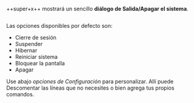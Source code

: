 
++super+x++  mostrará un sencillo **diálogo de Salida/Apagar el sistema**.

<div class="gal1">
    <a href="../../img/logout-dialog.jpg" title="Mabox Logout Dialog"><img src="../../img/logout-dialog.jpg" alt="" /></a>
</div>



Las opciones disponibles por defecto son:

- Cierre de sesión
- Suspender
- Hibernar
- Reiniciar sistema
- Bloquear la pantalla
- Apagar 

Use abajo  *opciones de Configuración*  para personalizar. Allí puede Descomentar las líneas que no necesites o bien agrega tus propios comandos.



